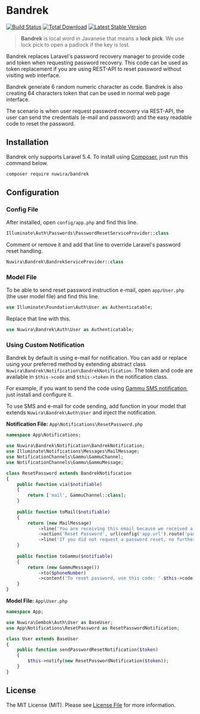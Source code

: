 # Bandrek

[![Build Status](https://travis-ci.org/Nuwira/bandrek.svg?branch=master)](https://travis-ci.org/Nuwira/bandrek)
[![Total Download](https://img.shields.io/packagist/dt/nuwira/bandrek.svg)](https://packagist.org/packages/nuwira/bandrek)
[![Latest Stable Version](https://img.shields.io/packagist/v/nuwira/bandrek.svg)](https://packagist.org/packages/nuwira/bandrek)

> **Bandrek** is local word in Javanese that means a **lock pick**. We use lock pick to open a padlock if the key is lost.

Bandrek replaces Laravel's password recovery manager to provide code and token when requesting password recovery. This code can be used as token replacement if you are using REST-API to reset password without visiting web interface.
 
Bandrek generate 6 random numeric character as code. Bandrek is also creating 64 characters token that can be used in normal web page interface.

The scenario is when user request password recovery via REST-API, the user can send the credentials (e-mail and password) and the easy readable code to reset the password.

## Installation

Bandrek only supports Laravel 5.4. To install using [Composer](https://getcomposer.org/), just run this command below.

```bash
composer require nuwira/bandrek
```

## Configuration

### Config File
After installed, open `config/app.php` and find this line.
```php
Illuminate\Auth\Passwords\PasswordResetServiceProvider::class
``` 
Comment or remove it and add that line to override Laravel's password reset handling.

```php
Nuwira\Bandrek\BandrekServiceProvider::class
```

### Model File

To be able to send reset password instruction e-mail, open `app/User.php` (the user model file) and find this line.

```php
use Illuminate\Foundation\Auth\User as Authenticatable;
```
Replace that line with this.

```php
use Nuwira\Bandrek\Auth\User as Authenticatable;
```

### Using Custom Notification

Bandrek by default is using e-mail for notification. You can add or replace using your preferred method by extending abstract class `Nuwira\Bandrek\Notification\BandrekNotification`. The token and code are available in `$this->code` and `$this->token` in the notification class.

For example, if you want to send the code using [Gammu SMS notification](https://github.com/laravel-notification-channels/gammu), just install and configure it.

To use SMS and e-mail for code sending, add function in your model that extends `Nuwira\Bandrek\Auth\User` and inject the notification.

**Notification File:** `App\Notifications\ResetPassword.php`

```php
namespace App\Notifications;

use Nuwira\Bandrek\Notification\BandrekNotification;
use Illuminate\Notifications\Messages\MailMessage;
use NotificationChannels\Gammu\GammuChannel;
use NotificationChannels\Gammu\GammuMessage;

class ResetPassword extends BandrekNotification
{
    public function via($notifiable)
    {
        return ['mail', GammuChannel::class];
    }
    
    public function toMail($notifiable)
    {
        return (new MailMessage)
            ->line('You are receiving this email because we received a password reset request for your account.')
            ->action('Reset Password', url(config('app.url').route('password.reset', $this->token, false)))
            ->line('If you did not request a password reset, no further action is required.');
    }
    
    public function toGammu($notifiable)
    {
        return (new GammuMessage())
            ->to($phoneNumber)
            ->content('To reset password, use this code: '.$this->code);
    }
}
```

**Model File:** `App\User.php`

```php
namespace App;

use Nuwira\Gembok\Auth\User as BaseUser;
use App\Notifications\ResetPassword as ResetPasswordNotification;

class User extends BaseUser
{
    public function sendPasswordResetNotification($token)
    {
        $this->notify(new ResetPasswordNotification($token));
    }
}
```
 
## License

The MIT License (MIT). Please see [License File](LICENSE.md) for more information.